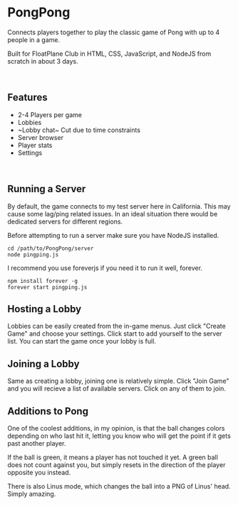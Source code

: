 # PongPong

Connects players together to play the classic game of Pong with up to 4 people in a game.

Built for FloatPlane Club in HTML, CSS, JavaScript, and NodeJS from scratch in about 3 days.

&nbsp;

## Features

- 2-4 Players per game
- Lobbies
- ~Lobby chat~ Cut due to time constraints
- Server browser
- Player stats
- Settings

&nbsp;

## Running a Server

By default, the game connects to my test server here in California. This may cause some lag/ping related issues. In an ideal situation there would be dedicated servers for different regions.

Before attempting to run a server make sure you have NodeJS installed.

```
cd /path/to/PongPong/server
node pingping.js
``` 

I recommend you use foreverjs if you need it to run it well, forever.
```
npm install forever -g
forever start pingping.js
``` 

## Hosting a Lobby

Lobbies can be easily created from the in-game menus. Just click "Create Game" and choose your settings. Click start to add yourself to the server list. You can start the game once your lobby is full.

## Joining a Lobby

Same as creating a lobby, joining one is relatively simple. Click "Join Game" and you will recieve a list of available servers. Click on any of them to join.

## Additions to Pong

One of the coolest additions, in my opinion, is that the ball changes colors depending on who last hit it, letting you know who will get the point if it gets past another player.

If the ball is green, it means a player has not touched it yet. A green ball does not count against you, but simply resets in the direction of the player opposite you instead.

There is also Linus mode, which changes the ball into a PNG of Linus' head. Simply amazing.
